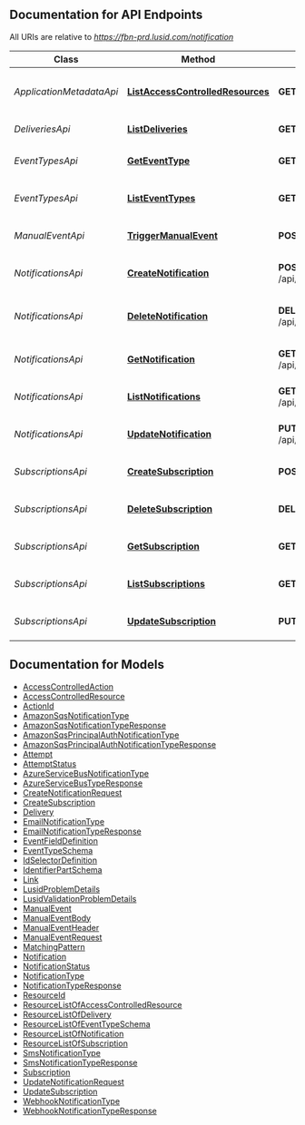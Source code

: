 <a id="documentation-for-api-endpoints"></a>
## Documentation for API Endpoints

All URIs are relative to *https://fbn-prd.lusid.com/notification*

Class | Method | HTTP request | Description
------------ | ------------- | ------------- | -------------
*ApplicationMetadataApi* | [**ListAccessControlledResources**](docs/ApplicationMetadataApi.md#listaccesscontrolledresources) | **GET** /api/metadata/access/resources | [EARLY ACCESS] ListAccessControlledResources: Get resources available for access control
*DeliveriesApi* | [**ListDeliveries**](docs/DeliveriesApi.md#listdeliveries) | **GET** /api/deliveries | [EXPERIMENTAL] ListDeliveries: List Deliveries
*EventTypesApi* | [**GetEventType**](docs/EventTypesApi.md#geteventtype) | **GET** /api/eventtypes/{eventType} | [EXPERIMENTAL] GetEventType: Gets the specified event type schema.
*EventTypesApi* | [**ListEventTypes**](docs/EventTypesApi.md#listeventtypes) | **GET** /api/eventtypes | [EXPERIMENTAL] ListEventTypes: Lists all of the available event types.
*ManualEventApi* | [**TriggerManualEvent**](docs/ManualEventApi.md#triggermanualevent) | **POST** /api/manualevent | [EXPERIMENTAL] TriggerManualEvent: Trigger a manual event.
*NotificationsApi* | [**CreateNotification**](docs/NotificationsApi.md#createnotification) | **POST** /api/subscriptions/{scope}/{code}/notifications | [EXPERIMENTAL] CreateNotification: Add a Notification to a Subscription.
*NotificationsApi* | [**DeleteNotification**](docs/NotificationsApi.md#deletenotification) | **DELETE** /api/subscriptions/{scope}/{code}/notifications/{id} | [EXPERIMENTAL] DeleteNotification: Delete a notification for a given subscription.
*NotificationsApi* | [**GetNotification**](docs/NotificationsApi.md#getnotification) | **GET** /api/subscriptions/{scope}/{code}/notifications/{id} | [EXPERIMENTAL] GetNotification: Get a notification on a subscription.
*NotificationsApi* | [**ListNotifications**](docs/NotificationsApi.md#listnotifications) | **GET** /api/subscriptions/{scope}/{code}/notifications | [EXPERIMENTAL] ListNotifications: List all notifications on a subscription.
*NotificationsApi* | [**UpdateNotification**](docs/NotificationsApi.md#updatenotification) | **PUT** /api/subscriptions/{scope}/{code}/notifications/{id} | [EXPERIMENTAL] UpdateNotification: Update a Notification for a Subscription
*SubscriptionsApi* | [**CreateSubscription**](docs/SubscriptionsApi.md#createsubscription) | **POST** /api/subscriptions | [EXPERIMENTAL] CreateSubscription: Create a new subscription.
*SubscriptionsApi* | [**DeleteSubscription**](docs/SubscriptionsApi.md#deletesubscription) | **DELETE** /api/subscriptions/{scope}/{code} | [EXPERIMENTAL] DeleteSubscription: Delete a subscription.
*SubscriptionsApi* | [**GetSubscription**](docs/SubscriptionsApi.md#getsubscription) | **GET** /api/subscriptions/{scope}/{code} | [EXPERIMENTAL] GetSubscription: Get a subscription.
*SubscriptionsApi* | [**ListSubscriptions**](docs/SubscriptionsApi.md#listsubscriptions) | **GET** /api/subscriptions | [EXPERIMENTAL] ListSubscriptions: List subscriptions.
*SubscriptionsApi* | [**UpdateSubscription**](docs/SubscriptionsApi.md#updatesubscription) | **PUT** /api/subscriptions/{scope}/{code} | [EXPERIMENTAL] UpdateSubscription: Update an existing subscription.


<a id="documentation-for-models"></a>
## Documentation for Models

 - [AccessControlledAction](docs/AccessControlledAction.md)
 - [AccessControlledResource](docs/AccessControlledResource.md)
 - [ActionId](docs/ActionId.md)
 - [AmazonSqsNotificationType](docs/AmazonSqsNotificationType.md)
 - [AmazonSqsNotificationTypeResponse](docs/AmazonSqsNotificationTypeResponse.md)
 - [AmazonSqsPrincipalAuthNotificationType](docs/AmazonSqsPrincipalAuthNotificationType.md)
 - [AmazonSqsPrincipalAuthNotificationTypeResponse](docs/AmazonSqsPrincipalAuthNotificationTypeResponse.md)
 - [Attempt](docs/Attempt.md)
 - [AttemptStatus](docs/AttemptStatus.md)
 - [AzureServiceBusNotificationType](docs/AzureServiceBusNotificationType.md)
 - [AzureServiceBusTypeResponse](docs/AzureServiceBusTypeResponse.md)
 - [CreateNotificationRequest](docs/CreateNotificationRequest.md)
 - [CreateSubscription](docs/CreateSubscription.md)
 - [Delivery](docs/Delivery.md)
 - [EmailNotificationType](docs/EmailNotificationType.md)
 - [EmailNotificationTypeResponse](docs/EmailNotificationTypeResponse.md)
 - [EventFieldDefinition](docs/EventFieldDefinition.md)
 - [EventTypeSchema](docs/EventTypeSchema.md)
 - [IdSelectorDefinition](docs/IdSelectorDefinition.md)
 - [IdentifierPartSchema](docs/IdentifierPartSchema.md)
 - [Link](docs/Link.md)
 - [LusidProblemDetails](docs/LusidProblemDetails.md)
 - [LusidValidationProblemDetails](docs/LusidValidationProblemDetails.md)
 - [ManualEvent](docs/ManualEvent.md)
 - [ManualEventBody](docs/ManualEventBody.md)
 - [ManualEventHeader](docs/ManualEventHeader.md)
 - [ManualEventRequest](docs/ManualEventRequest.md)
 - [MatchingPattern](docs/MatchingPattern.md)
 - [Notification](docs/Notification.md)
 - [NotificationStatus](docs/NotificationStatus.md)
 - [NotificationType](docs/NotificationType.md)
 - [NotificationTypeResponse](docs/NotificationTypeResponse.md)
 - [ResourceId](docs/ResourceId.md)
 - [ResourceListOfAccessControlledResource](docs/ResourceListOfAccessControlledResource.md)
 - [ResourceListOfDelivery](docs/ResourceListOfDelivery.md)
 - [ResourceListOfEventTypeSchema](docs/ResourceListOfEventTypeSchema.md)
 - [ResourceListOfNotification](docs/ResourceListOfNotification.md)
 - [ResourceListOfSubscription](docs/ResourceListOfSubscription.md)
 - [SmsNotificationType](docs/SmsNotificationType.md)
 - [SmsNotificationTypeResponse](docs/SmsNotificationTypeResponse.md)
 - [Subscription](docs/Subscription.md)
 - [UpdateNotificationRequest](docs/UpdateNotificationRequest.md)
 - [UpdateSubscription](docs/UpdateSubscription.md)
 - [WebhookNotificationType](docs/WebhookNotificationType.md)
 - [WebhookNotificationTypeResponse](docs/WebhookNotificationTypeResponse.md)

